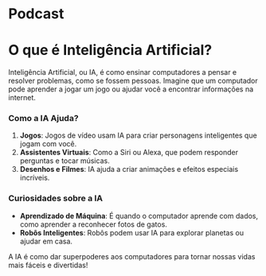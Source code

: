 # Podcast

# O que é Inteligência Artificial?

Inteligência Artificial, ou IA, é como ensinar computadores a pensar e resolver problemas, como se fossem pessoas. Imagine que um computador pode aprender a jogar um jogo ou ajudar você a encontrar informações na internet.

### Como a IA Ajuda?

1. **Jogos**: Jogos de vídeo usam IA para criar personagens inteligentes que jogam com você.
2. **Assistentes Virtuais**: Como a Siri ou Alexa, que podem responder perguntas e tocar músicas.
3. **Desenhos e Filmes**: IA ajuda a criar animações e efeitos especiais incríveis.

### Curiosidades sobre a IA

- **Aprendizado de Máquina**: É quando o computador aprende com dados, como aprender a reconhecer fotos de gatos.
- **Robôs Inteligentes**: Robôs podem usar IA para explorar planetas ou ajudar em casa.

A IA é como dar superpoderes aos computadores para tornar nossas vidas mais fáceis e divertidas!



   



